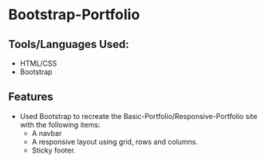 # Bootstrap-Portfolio

## Tools/Languages Used:
- HTML/CSS
- Bootstrap

## Features

- Used Bootstrap to recreate the Basic-Portfolio/Responsive-Portfolio site with the following items:
  - A navbar
  - A responsive layout using grid, rows and columns.
  - Sticky footer.



